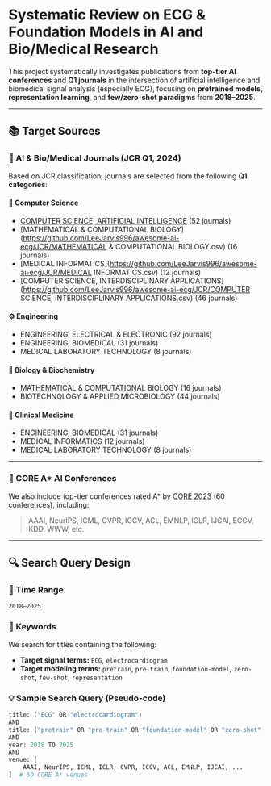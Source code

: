 # Systematic Review on ECG & Foundation Models in AI and Bio/Medical Research

This project systematically investigates publications from **top-tier AI conferences** and **Q1 journals** in the intersection of artificial intelligence and biomedical signal analysis (especially ECG), focusing on **pretrained models, representation learning**, and **few/zero-shot paradigms** from **2018–2025**.

---

## 📚 Target Sources

### 🔬 AI & Bio/Medical Journals (JCR Q1, 2024)

Based on JCR classification, journals are selected from the following **Q1 categories**:

#### 🧠 Computer Science
- [COMPUTER SCIENCE, ARTIFICIAL INTELLIGENCE](https://github.com/LeeJarvis996/awesome-ai-ecg/blob/main/JCR/COMPUTER%20SCIENCE%2C%20ARTIFICIAL%20INTELLIGENCE.csv) (52 journals)
- [MATHEMATICAL & COMPUTATIONAL BIOLOGY](https://github.com/LeeJarvis996/awesome-ai-ecg/JCR/MATHEMATICAL & COMPUTATIONAL BIOLOGY.csv) (16 journals)
- [MEDICAL INFORMATICS](https://github.com/LeeJarvis996/awesome-ai-ecg/JCR/MEDICAL INFORMATICS.csv) (12 journals)
- [COMPUTER SCIENCE, INTERDISCIPLINARY APPLICATIONS](https://github.com/LeeJarvis996/awesome-ai-ecg/JCR/COMPUTER SCIENCE, INTERDISCIPLINARY APPLICATIONS.csv) (46 journals)

#### ⚙️ Engineering
- ENGINEERING, ELECTRICAL & ELECTRONIC (92 journals)
- ENGINEERING, BIOMEDICAL (31 journals)
- MEDICAL LABORATORY TECHNOLOGY (8 journals)

#### 🧬 Biology & Biochemistry
- MATHEMATICAL & COMPUTATIONAL BIOLOGY (16 journals)
- BIOTECHNOLOGY & APPLIED MICROBIOLOGY (44 journals)

#### 🏥 Clinical Medicine
- ENGINEERING, BIOMEDICAL (31 journals)
- MEDICAL INFORMATICS (12 journals)
- MEDICAL LABORATORY TECHNOLOGY (8 journals)

---

### 🧠 CORE A* AI Conferences

We also include top-tier conferences rated A* by [CORE 2023](https://portal.core.edu.au/conf-ranks/?search=&by=all&source=CORE2023&sort=arank&page=1) (60 conferences), including:

> AAAI, NeurIPS, ICML, CVPR, ICCV, ACL, EMNLP, ICLR, IJCAI, ECCV, KDD, WWW, etc.

---

## 🔍 Search Query Design

### 📅 Time Range
`2018–2025`

### 📌 Keywords
We search for titles containing the following:

- **Target signal terms:** `ECG`, `electrocardiogram`
- **Target modeling terms:** `pretrain`, `pre-train`, `foundation-model`, `zero-shot`, `few-shot`, `representation`

### 💡 Sample Search Query (Pseudo-code)

```python
title: ("ECG" OR "electrocardiogram")
AND
title: ("pretrain" OR "pre-train" OR "foundation-model" OR "zero-shot" OR "few-shot" OR "representation")
AND
year: 2018 TO 2025
AND
venue: [
    AAAI, NeurIPS, ICML, ICLR, CVPR, ICCV, ACL, EMNLP, IJCAI, ...
]  # 60 CORE A* venues
